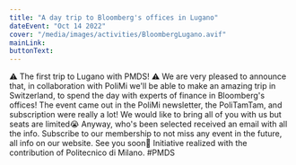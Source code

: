 ```yaml
---
title: "A day trip to Bloomberg's offices in Lugano"
dateEvent: "Oct 14 2022"
cover: "/media/images/activities/BloombergLugano.avif"
mainLink:
buttonText:
---
```


⚠️ The first trip to Lugano with PMDS! ⚠️ We are very pleased to announce that, in collaboration with PoliMi we'll be able to make an amazing trip in Switzerland, to spend the day with experts of finance in Bloomberg's offices! The event came out in the PoliMi newsletter, the PoliTamTam, and subscription were really a lot! We would like to bring all of you with us but seats are limited😭 Anyway, who's been selected received an email with all the info. Subscribe to our membership to not miss any event in the future, all info on our website. See you soon🤩 Initiative realized with the contribution of Politecnico di Milano. #PMDS
